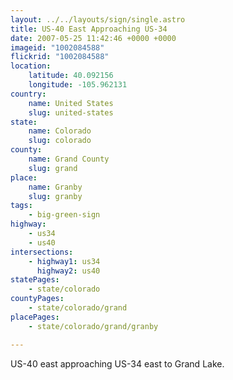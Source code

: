 ```yaml
---
layout: ../../layouts/sign/single.astro
title: US-40 East Approaching US-34
date: 2007-05-25 11:42:46 +0000 +0000
imageid: "1002084588"
flickrid: "1002084588"
location:
    latitude: 40.092156
    longitude: -105.962131
country:
    name: United States
    slug: united-states
state:
    name: Colorado
    slug: colorado
county:
    name: Grand County
    slug: grand
place:
    name: Granby
    slug: granby
tags:
    - big-green-sign
highway:
    - us34
    - us40
intersections:
    - highway1: us34
      highway2: us40
statePages:
    - state/colorado
countyPages:
    - state/colorado/grand
placePages:
    - state/colorado/grand/granby

---
```

US-40 east approaching US-34 east to Grand Lake.